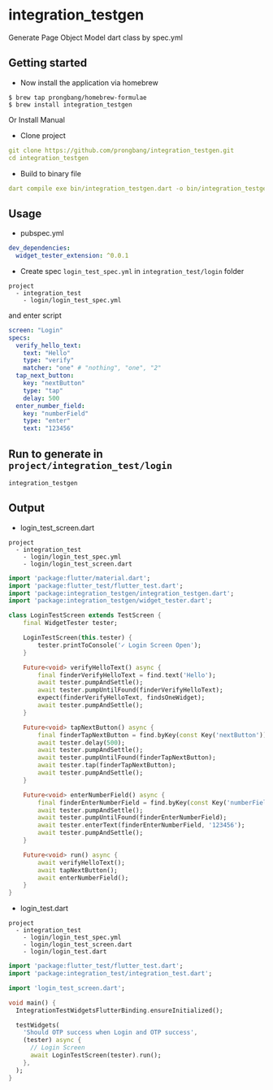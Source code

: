 # integration_testgen

Generate Page Object Model dart class by spec.yml

## Getting started

- Now install the application via homebrew

```shell
$ brew tap prongbang/homebrew-formulae
$ brew install integration_testgen
```

Or Install Manual

- Clone project 

```yaml
git clone https://github.com/prongbang/integration_testgen.git
cd integration_testgen
```

- Build to binary file

```yaml
dart compile exe bin/integration_testgen.dart -o bin/integration_testgen
```

## Usage

- pubspec.yml

```yaml
dev_dependencies:
  widget_tester_extension: ^0.0.1
```

- Create spec `login_test_spec.yml` in `integration_test/login` folder

```shell
project
  - integration_test
    - login/login_test_spec.yml
```

and enter script

```yaml
screen: "Login"
specs:
  verify_hello_text:
    text: "Hello"
    type: "verify"
    matcher: "one" # "nothing", "one", "2"
  tap_next_button:
    key: "nextButton"
    type: "tap"
    delay: 500
  enter_number_field:
    key: "numberField"
    type: "enter"
    text: "123456"
```

## Run to generate in `project/integration_test/login`

```shell
integration_testgen
```

## Output

- login_test_screen.dart

```shell
project
  - integration_test
    - login/login_test_spec.yml
    - login/login_test_screen.dart
```

```dart
import 'package:flutter/material.dart';
import 'package:flutter_test/flutter_test.dart';
import 'package:integration_testgen/integration_testgen.dart';
import 'package:integration_testgen/widget_tester.dart';

class LoginTestScreen extends TestScreen {
	final WidgetTester tester;

	LoginTestScreen(this.tester) {
		tester.printToConsole('✓ Login Screen Open');
	}

	Future<void> verifyHelloText() async {
		final finderVerifyHelloText = find.text('Hello');
		await tester.pumpAndSettle();
		await tester.pumpUntilFound(finderVerifyHelloText);
		expect(finderVerifyHelloText, findsOneWidget);
		await tester.pumpAndSettle();
	}

	Future<void> tapNextButton() async {
		final finderTapNextButton = find.byKey(const Key('nextButton'));
		await tester.delay(500);
		await tester.pumpAndSettle();
		await tester.pumpUntilFound(finderTapNextButton);
		await tester.tap(finderTapNextButton);
		await tester.pumpAndSettle();
	}

	Future<void> enterNumberField() async {
		final finderEnterNumberField = find.byKey(const Key('numberField'));
		await tester.pumpAndSettle();
		await tester.pumpUntilFound(finderEnterNumberField);
		await tester.enterText(finderEnterNumberField, '123456');
		await tester.pumpAndSettle();
	}

	Future<void> run() async {
		await verifyHelloText();
		await tapNextButton();
		await enterNumberField();
	}
}
```

- login_test.dart

```shell
project
  - integration_test
    - login/login_test_spec.yml
    - login/login_test_screen.dart
    - login/login_test.dart
```

```dart
import 'package:flutter_test/flutter_test.dart';
import 'package:integration_test/integration_test.dart';

import 'login_test_screen.dart';

void main() {
  IntegrationTestWidgetsFlutterBinding.ensureInitialized();

  testWidgets(
    'Should OTP success when Login and OTP success',
    (tester) async {
      // Login Screen
      await LoginTestScreen(tester).run();
    },
  );
}
```
